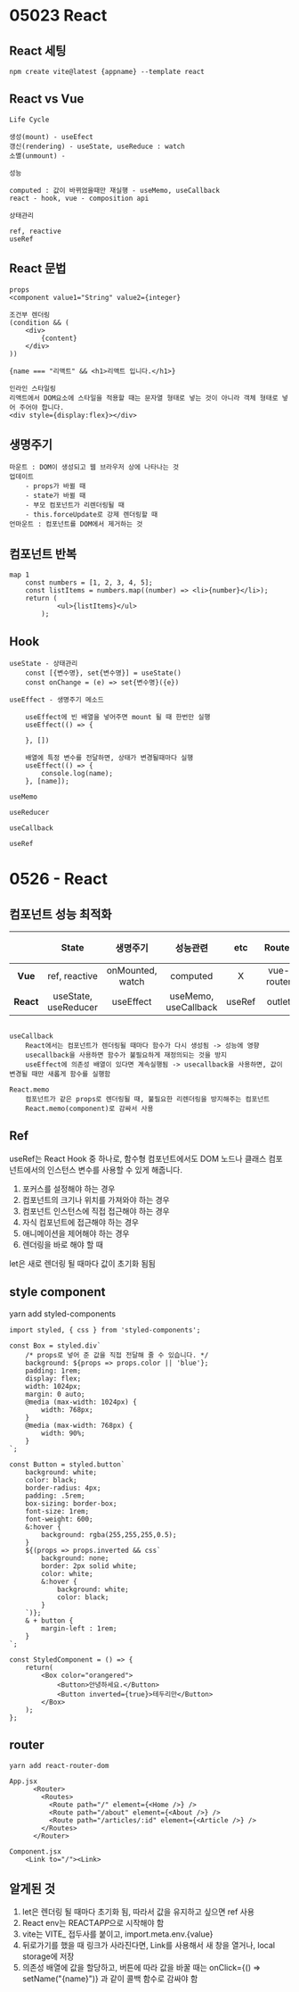 # 05023 React

## React 세팅

```
npm create vite@latest {appname} --template react
```

## React vs Vue

```
Life Cycle

생성(mount) - useEfect
갱신(rendering) - useState, useReduce : watch
소멸(unmount) -

성능

computed : 값이 바뀌었을때만 재실행 - useMemo, useCallback
react - hook, vue - composition api

상태관리

ref, reactive
useRef
```

## React 문법

```
props
<component value1="String" value2={integer}

조건부 렌더링
(condition && (
    <div>
        {content}
    </div>
))

{name === "리액트" && <h1>리액트 입니다.</h1>}

인라인 스타일링
리액트에서 DOM요소에 스타일을 적용할 때는 문자열 형태로 넣는 것이 아니라 객체 형태로 넣어 주어야 합니다.
<div style={display:flex}></div>

```

## 생명주기

```
마운트 : DOM이 생성되고 웹 브라우저 상에 나타나는 것
업데이트
    - props가 바뀔 때
    - state가 바뀔 때
    - 부모 컴포넌트가 리렌더링될 때
    - this.forceUpdate로 강제 렌더링할 때
언마운트 : 컴포넌트를 DOM에서 제거하는 것
```

## 컴포넌트 반복

```
map 1
    const numbers = [1, 2, 3, 4, 5];
    const listItems = numbers.map((number) => <li>{number}</li>);
    return (
            <ul>{listItems}</ul>
        );

```

## Hook

```
useState - 상태관리
    const [{변수명}, set{변수명}] = useState()
    const onChange = (e) => set{변수명}({e})

useEffect - 생명주기 메소드

    useEffect에 빈 배열을 넣어주면 mount 될 때 한번만 실행
    useEffect(() => {

    }, [])

    배열에 특정 변수를 전달하면, 상태가 변경될때마다 실행
    useEffect(() => {
        console.log(name);
    }, [name]);

useMemo

useReducer

useCallback

useRef
```

# 0526 - React

## 컴포넌트 성능 최적화

|                        |        State         |     생명주기     |       성능관련       |  etc   |   Router   | 비동기 |
| :--------------------: | :------------------: | :--------------: | :------------------: | :----: | :--------: | :----: |
|  <Strong>Vue</Strong>  |    ref, reactive     | onMounted, watch |       computed       |   X    | vue-router | Axios  |
| <Strong>React</Strong> | useState, useReducer |    useEffect     | useMemo, useCallback | useRef |   outlet   | Axios  |

```

useCallback
    React에서는 컴포넌트가 렌더링될 때마다 함수가 다시 생성됨 -> 성능에 영향
    usecallback을 사용하면 함수가 불필요하게 재정의되는 것을 방지
    useEffect에 의존성 배열이 있다면 계속실행됨 -> usecallback을 사용하면, 값이 변경될 때만 새롭게 함수를 실행함

React.memo
    컴포넌트가 같은 props로 렌더링될 때, 불필요한 리렌더링을 방지해주는 컴포넌트
    React.memo(component)로 감싸서 사용

```

## Ref

useRef는 React Hook 중 하나로, 함수형 컴포넌트에서도 DOM 노드나 클래스 컴포넌트에서의 인스턴스 변수를 사용할 수 있게 해줍니다.

1. 포커스를 설정해야 하는 경우
2. 컴포넌트의 크기나 위치를 가져와야 하는 경우
3. 컴포넌트 인스턴스에 직접 접근해야 하는 경우
4. 자식 컴포넌트에 접근해야 하는 경우
5. 애니메이션을 제어해야 하는 경우
6. 렌더링을 바로 해야 할 때

let은 새로 렌더링 될 때마다 값이 초기화 됨됨

## style component

yarn add styled-components

```
import styled, { css } from 'styled-components';

const Box = styled.div`
    /* props로 넣어 준 값을 직접 전달해 줄 수 있습니다. */
    background: ${props => props.color || 'blue'};
    padding: 1rem;
    display: flex;
    width: 1024px;
    margin: 0 auto;
    @media (max-width: 1024px) {
        width: 768px;
    }
    @media (max-width: 768px) {
        width: 90%;
    }
`;

const Button = styled.button`
    background: white;
    color: black;
    border-radius: 4px;
    padding: .5rem;
    box-sizing: border-box;
    font-size: 1rem;
    font-weight: 600;
    &:hover {
        background: rgba(255,255,255,0.5);
    }
    ${(props => props.inverted && css`
        background: none;
        border: 2px solid white;
        color: white;
        &:hover {
            background: white;
            color: black;
        }
    `)};
    & + button {
        margin-left : 1rem;
    }
`;

const StyledComponent = () => {
    return(
        <Box color="orangered">
            <Button>안녕하세요.</Button>
            <Button inverted={true}>테두리만</Button>
        </Box>
    );
};
```

## router

```
yarn add react-router-dom

App.jsx
      <Router>
        <Routes>
          <Route path="/" element={<Home />} />
          <Route path="/about" element={<About />} />
          <Route path="/articles/:id" element={<Article />} />
        </Routes>
      </Router>

Component.jsx
    <Link to="/"><Link>
```

## 알게된 것

1. let은 렌더링 될 때마다 초기화 됨, 따라서 값을 유지하고 싶으면 ref 사용
2. React env는 REACT*APP*으로 시작해야 함
3. vite는 VITE\_ 접두사를 붙이고, import.meta.env.{value}
4. 뒤로가기를 했을 때 링크가 사라진다면, Link를 사용해서 새 창을 열거나, local storage에 저장
5. 의존성 배열에 값을 할당하고, 버튼에 따라 값을 바꿀 때는 onClick={() => setName("{name}")} 과 같이 콜백 함수로 감싸야 함
